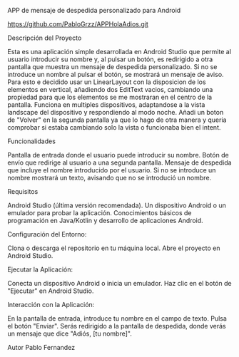 APP de mensaje de despedida personalizado para Android

https://github.com/PabloGrzz/APPHolaAdios.git

Descripción del Proyecto

Esta es una aplicación simple desarrollada en Android Studio que permite al usuario introducir su nombre y, al pulsar un botón, es redirigido a otra pantalla que muestra un mensaje de despedida personalizado. Si no se introduce un nombre al pulsar el botón, se mostrará un mensaje de aviso.
Para esto e decidido usar un LinearLayout con la disposicion de los elementos en vertical, añadiendo dos EditText vacios, cambiando una propiedad para que los elementos se me mostraran en el centro de la pantalla.
Funciona en multiples dispositivos, adaptandose a la vista landscape del dispositivo y respondiendo al modo noche.
Añadi un boton de "Volver" en la segunda pantalla ya que lo hago de otra manera y queria comprobar si estaba cambiando solo la vista o funcionaba bien el intent.


Funcionalidades

Pantalla de entrada donde el usuario puede introducir su nombre.
Botón de envío que redirige al usuario a una segunda pantalla.
Mensaje de despedida que incluye el nombre introducido por el usuario.
Si no se introduce un nombre mostrará un texto, avisando que no se introdució un nombre.

Requisitos

Android Studio (última versión recomendada).
Un dispositivo Android o un emulador para probar la aplicación.
Conocimientos básicos de programación en Java/Kotlin y desarrollo de aplicaciones Android.

Configuración del Entorno:

Clona o descarga el repositorio en tu máquina local.
Abre el proyecto en Android Studio.

Ejecutar la Aplicación:

Conecta un dispositivo Android o inicia un emulador.
Haz clic en el botón de "Ejecutar" en Android Studio.

Interacción con la Aplicación:

En la pantalla de entrada, introduce tu nombre en el campo de texto.
Pulsa el botón "Enviar".
Serás redirigido a la pantalla de despedida, donde verás un mensaje que dice "Adiós, [tu nombre]".

Autor
Pablo Fernandez
